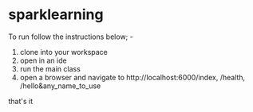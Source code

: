 # sparklearning

To run follow the instructions below; - 
1. clone into your workspace 
2. open in an ide 
3. run the main class 
4. open a browser and navigate to http://localhost:6000/index, /health, /hello&any_name_to_use

that's it
